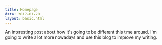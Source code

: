 ```yaml
---
title: Homepage
date: 2017-01-20
layout: basic.html
---
```


An interesting post about how it's going to be different this time around. I'm going to write a lot more nowadays and use this blog to improve my writing.